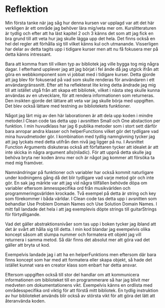 # Reflektion

Min första tanke när jag såg hur denna kursen var upplagd var att det här verkligen är ett område jag behöver lära mig/veta mer om. Kurslitteraturen är tydlig och efter att ha läst kapitel 2 och 3 känns det som att jag fick en bra grund till att veta hur jag skulle lägga upp det hela. Det finns också en hel del regler att förhålla sig till vilket känns kul och utmanande. Visserligen har delar av detta tagits upp i tidigare kurser men att nu få fokusera mer på detta känns intressant.

Bara att komma fram till vilken typ av bibliotek jag ville bygga tog mig några dagar. I efterhand upplever jag att jag börjat i fel ände då jag utgick ifrån att göra en webbkomponent som vi jobbat med i tidigare kurser. Detta gjorde att jag blev för fokuserad på vad som skulle renderas för användaren i ett användargränssnitt. Efter att ha reflekterat lite kring detta ändrade jag mig till att istället utgå från att skapa ett bibliotek, vilket i nästa steg skulle kunna användas av en utvecklare, för att rendera informationen som returneras. Den insikten gjorde det lättare att veta var jag skulle börja med uppgiften. Det blev också lättare med testning av bibliotekets funktioner.

Något jag lärt mig av den här laborationen är att dela upp koden i mindre metoder.I Clean code tas detta upp i avsnitten Small och One abstaction per funktion. I min huvudklass har jag 6 publika metoder som i stort sett därför bara anropar andra klasser och helperFunctions vilket gör det tydligare vad mina huvudmetoder gör. I kombination med tydlig namngivning tycker jag att jag lyckats med detta utifrån den nivå jag ligger på nu. I Avsnittet Function Arguments diskuteras också att författaren tycker att idealet är att inte skicka in några argument alls(niladic). För att uppnå detta skulle jag behöva bryta ner koden ännu mer och är något jag kommer att försöka ta med mig framöver.

Namnändringar på funktioner och variabler har också kommit naturligare under kodningens gång då det blir tydligare vad varje metod gör och inte gör. En sak jag märkte var att jag vid några tillfällen behövde döpa om variabler eftersom ämnesspecifika ord från musikvärlden och programmeringsvärlden krockade. Två exempel på detta är string och key som förekommer i båda världar. I Clean code tas detta upp i avsnitten som behandlar Use Problem Domain Names och Use Solution Domain Names. I mitt fall landade det hela i att jag exemplevis döpte strings till guitarStrings för förtydligande.

Vad det gäller abstraktionsnivåer som tas upp i boken tycker jag ibland att det är svårt att hålla sig till detta. I min kod blandar jag exempelvis olika koncept såsom att slumpa nummer och formatera ett objekt jag vill returnera i samma metod. Så där finns det absolut mer att göra vad det gäller att bryta ut kod.

Exempelvis landade jag i att ha en helperFunktions men eftersom där bara finns koncept som har med att formatera eller skapa objekt, så hade det istället kunnat vara en creator klass som enbart har detta ansvar.

Eftersom uppgiften också till stor del handlar om att kommunicera informationen om biblioteket till en programmerare så har jag blivit mer medveten om dokumentationens vikt. Exempelvis känns en ordlista med områdesspecifika ord viktig för att förstå mitt bibliotek. En tydlig instruktion av hur biblioteket används blir också av största vikt för att göra det lätt att återanvända koden.
